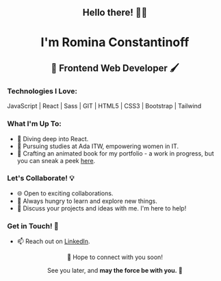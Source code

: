 <div align="center">
  
## Hello there! 👋🏻 

# I'm Romina Constantinoff

## 🎨 Frontend Web Developer 🖌️

</div>

### Technologies I Love:

JavaScript | React | Sass | GIT | HTML5 | CSS3 | Bootstrap | Tailwind 

### What I'm Up To:

- 🚀 Diving deep into React.
- 📘 Pursuing studies at Ada ITW, empowering women in IT.
- 🎨 Crafting an animated book for my portfolio - a work in progress, but you can sneak a peek [here](https://romicons.github.io/Animated-Book-Portfolio/).

### Let's Collaborate! 💡

- 🌐 Open to exciting collaborations.
- 🌱 Always hungry to learn and explore new things.
- 💬 Discuss your projects and ideas with me. I'm here to help!

### Get in Touch! 🚀

- 📫 Reach out on [LinkedIn](https://www.linkedin.com/in/romina-evelin-constantinoff/).
  
<div align="center">
  🌌 Hope to connect with you soon!
  
  See you later, and <b>may the force be with you.</b> 🌠
</div>
